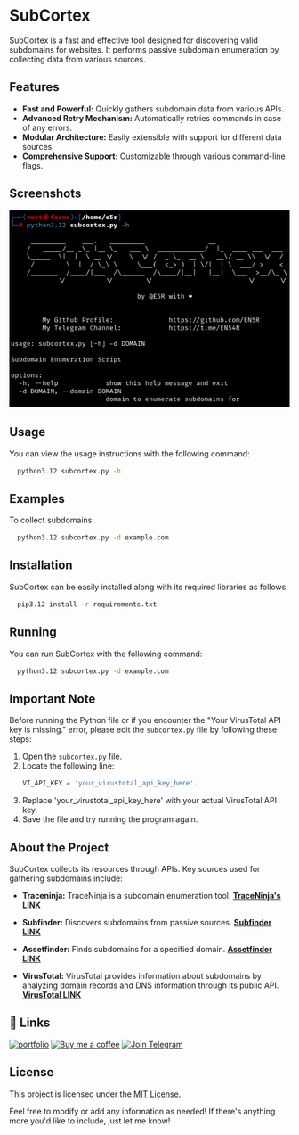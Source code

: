 
# SubCortex

SubCortex is a fast and effective tool designed for discovering valid subdomains for websites. It performs passive subdomain enumeration by collecting data from various sources.


## Features

- **Fast and Powerful:** Quickly gathers subdomain data from various APIs.
- **Advanced Retry Mechanism:** Automatically retries commands in case of any errors.
- **Modular Architecture:** Easily extensible with support for different data sources.
- **Comprehensive Support:** Customizable through various command-line flags.


## Screenshots

![App Screenshot](https://raw.githubusercontent.com/EN5R/SubCortex/main/SubCortex.png)


## Usage

You can view the usage instructions with the following command:

```bash
  python3.12 subcortex.py -h
```

## Examples

To collect subdomains:

```bash
  python3.12 subcortex.py -d example.com
```
## Installation

SubCortex can be easily installed along with its required libraries as follows:

```bash
  pip3.12 install -r requirements.txt
```
    
## Running

You can run SubCortex with the following command:

```bash
  python3.12 subcortex.py -d example.com
```

## Important Note

Before running the Python file or if you encounter the "Your VirusTotal API key is missing." error, please edit the `subcortex.py` file by following these steps:

1. Open the `subcortex.py` file.
2. Locate the following line:
   ```python
   VT_API_KEY = 'your_virustotal_api_key_here'. 
   ```
3. Replace 'your_virustotal_api_key_here' with your actual VirusTotal API key.
4. Save the file and try running the program again.


## About the Project

SubCortex collects its resources through APIs. Key sources used for gathering subdomains include:

- **Traceninja:** TraceNinja is a subdomain enumeration tool. [**TraceNinja's LINK**](https://github.com/mohdh34m/TraceNinja)

- **Subfinder:** Discovers subdomains from passive sources. [**Subfinder LINK**](https://github.com/projectdiscovery/subfinder)

- **Assetfinder:** Finds subdomains for a specified domain. [**Assetfinder LINK**](https://github.com/projectdiscovery/subfinder)

- **VirusTotal:** VirusTotal provides information about subdomains by analyzing domain records and DNS information through its public API. [**VirusTotal LINK**](https://www.virustotal.com/gui/my-apikey)

## 🔗 Links
[![portfolio](https://img.shields.io/badge/my_portfolio-000?style=for-the-badge&logo=ko-fi&logoColor=white)](https://github.com/EN5R/)
[![Buy me a coffee](https://img.shields.io/badge/Buy%20me%20a%20coffee-FFDD00?style=for-the-badge&logo=buymeacoffee&logoColor=000000)](https://www.buymeacoffee.com/EN5R)
[![Join Telegram](https://img.shields.io/badge/Join%20Telegram-0088cc?style=for-the-badge&logo=telegram&logoColor=white)](https://t.me/+K3G9CJmZfShmOGI0)

## License

This project is licensed under the [MIT License.](https://raw.githubusercontent.com/EN5R/SubCortex/main/LICENSE)

Feel free to modify or add any information as needed! If there's anything more you'd like to include, just let me know!
